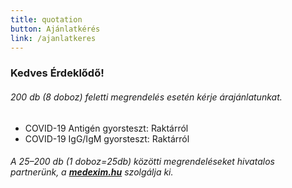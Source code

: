 ```yaml
---
title: quotation
button: Ajánlatkérés
link: /ajanlatkeres
---
```

### Kedves Érdeklődő!

###### 200 db (8 doboz) feletti megrendelés esetén kérje árajánlatunkat.

* COVID-19 Antigén gyorsteszt: Raktárról
* COVID-19 IgG/IgM gyorsteszt: Raktárról

###### A 25–200 db (1 doboz=25db) közötti megrendeléseket hivatalos partnerünk, a **[medexim.hu](https://medexim.hu/)** szolgálja ki.